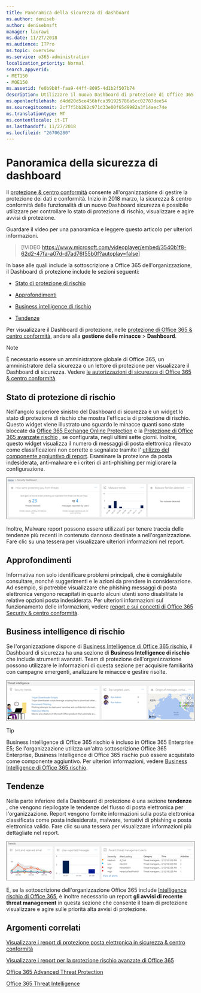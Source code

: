 ```yaml
---
title: Panoramica della sicurezza di dashboard
ms.author: deniseb
author: denisebmsft
manager: laurawi
ms.date: 11/27/2018
ms.audience: ITPro
ms.topic: overview
ms.service: o365-administration
localization_priority: Normal
search.appverid:
- MET150
- MOE150
ms.assetid: fe0b9b8f-faa9-44ff-8095-4d1b2f507b74
description: Utilizzare il nuovo Dashboard di protezione di Office 365 Threat Protection stato revisione e visualizzare e gestire gli avvisi di protezione.
ms.openlocfilehash: d4dd20d5ce456bfca391925786a5cc02787dee54
ms.sourcegitcommit: 2cf7f5bb282c971d33e00f65d9982a3f14aec74e
ms.translationtype: MT
ms.contentlocale: it-IT
ms.lasthandoff: 11/27/2018
ms.locfileid: "26706280"
---
```

# <a name="security-dashboard-overview"></a>Panoramica della sicurezza di dashboard

Il [protezione &amp; centro conformità](go-to-the-securitycompliance-center.md) consente all'organizzazione di gestire la protezione dei dati e conformità. Inizio in 2018 marzo, la sicurezza &amp; centro conformità delle funzionalità di un nuovo Dashboard sicurezza è possibile utilizzare per controllare lo stato di protezione di rischio, visualizzare e agire avvisi di protezione. 
  
Guardare il video per una panoramica e leggere questo articolo per ulteriori informazioni.
  
> [!VIDEO https://www.microsoft.com/videoplayer/embed/3540b1f8-62d2-47fa-a07d-d7ad76f55b0f?autoplay=false]
  
In base alle quali include la sottoscrizione a Office 365 dell'organizzazione, il Dashboard di protezione include le sezioni seguenti:
  
- [Stato di protezione di rischio](#threat-protection-status)
    
- [Approfondimenti](#insights)
    
- [Business intelligence di rischio](#threat-intelligence)
    
- [Tendenze](#trends)
    
Per visualizzare il Dashboard di protezione, nelle [protezione di Office 365 &amp; centro conformità](go-to-the-securitycompliance-center.md), andare alla **gestione delle minacce** \> **Dashboard**.
  
> [!NOTE]
> È necessario essere un amministratore globale di Office 365, un amministratore della sicurezza o un lettore di protezione per visualizzare il Dashboard di sicurezza. Vedere [le autorizzazioni di sicurezza di Office 365 &amp; centro conformità](permissions-in-the-security-and-compliance-center.md). 
  
## <a name="threat-protection-status"></a>Stato di protezione di rischio

Nell'angolo superiore sinistro del Dashboard di sicurezza è un widget lo stato di protezione di rischio che mostra l'efficacia di protezione di rischio. Questo widget viene illustrato uno sguardo le minacce quanti sono state bloccate da [Office 365 Exchange Online Protection](anti-spam-protection.md) e la [Protezione di Office 365 avanzate rischio](office-365-atp.md) , se configurata, negli ultimi sette giorni. Inoltre, questo widget visualizza il numero di messaggi di posta elettronica rilevato come classificazioni non corrette e segnalate tramite l' [utilizzo del componente aggiuntivo di report](https://support.office.com/article/b5caa9f1-cdf3-4443-af8c-ff724ea719d2). Esaminare la protezione da posta indesiderata, anti-malware e i criteri di anti-phishing per migliorare la configurazione.
  
![Widget protezione rischio nella parte superiore del Dashboard di sicurezza](media/5c7c644e-6b01-4bf8-b991-f6ba0fdc5717.png)
  
Inoltre, Malware report possono essere utilizzati per tenere traccia delle tendenze più recenti in contenuto dannoso destinate a nell'organizzazione. Fare clic su una tessera per visualizzare ulteriori informazioni nel report.
  
## <a name="insights"></a>Approfondimenti

Informativa non solo identificare problemi principali, che è consigliabile consultare, nonché suggerimenti e le azioni da prendere in considerazione. Ad esempio, si potrebbe visualizzare che phishing messaggi di posta elettronica vengono recapitati in quanto alcuni utenti sono disabilitate le relative opzioni posta indesiderata. Per ulteriori informazioni sul funzionamento delle informazioni, vedere [report e sui concetti di Office 365 Security &amp; centro conformità](reports-and-insights-in-security-and-compliance.md).
  
## <a name="threat-intelligence"></a>Business intelligence di rischio

Se l'organizzazione dispone di [Business Intelligence di Office 365 rischio](office-365-ti.md), il Dashboard di sicurezza ha una sezione di **Business Intelligence di rischio** che include strumenti avanzati. Team di protezione dell'organizzazione possono utilizzare le informazioni di questa sezione per acquisire familiarità con campagne emergenti, analizzare le minacce e gestire risolte. 
  
![Business intelligence di rischio consente di comprendere gli attacchi di tipo destinate a nell'organizzazione](media/6ce67cf2-3bbb-4008-9c55-1b4c7af0471f.png)
  
> [!TIP]
> Business Intelligence di Office 365 rischio è incluso in Office 365 Enterprise E5; Se l'organizzazione utilizza un'altra sottoscrizione Office 365 Enterprise, Business Intelligence di Office 365 rischio può essere acquistato come componente aggiuntivo. Per ulteriori informazioni, vedere [Business Intelligence di Office 365 rischio](office-365-ti.md). 
  
## <a name="trends"></a>Tendenze

Nella parte inferiore della Dashboard di protezione è una sezione **tendenze** , che vengono riepilogate le tendenze del flusso di posta elettronica per l'organizzazione. Report vengono fornite informazioni sulla posta elettronica classificata come posta indesiderata, malware, tentativi di phishing e posta elettronica valido. Fare clic su una tessera per visualizzare informazioni più dettagliate nel report. 
  
![La sezione tendenze vengono riepilogate le tendenze del flusso di posta elettronica per l'organizzazione](media/edec55c0-59f4-4510-ae91-4a50b7b3cd93.png)
  
E, se la sottoscrizione dell'organizzazione Office 365 include [Intelligence rischio di Office 365](office-365-ti.md), è inoltre necessario un report **gli avvisi di recente threat management** in questa sezione che consente il team di protezione visualizzare e agire sulle priorità alta avvisi di protezione. 
  
## <a name="related-topics"></a>Argomenti correlati

[Visualizzare i report di protezione posta elettronica in sicurezza &amp; centro conformità](view-email-security-reports.md)
  
[Visualizzare i report per la protezione rischio avanzate di Office 365](view-reports-for-atp.md)
  
[Office 365 Advanced Threat Protection](office-365-atp.md)
  
[Office 365 Threat Intelligence](office-365-ti.md)
  

